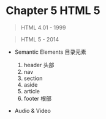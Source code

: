 # Chapter 5 HTML 5

> HTML 4.01 - 1999

> HTML 5 - 2014

- Semantic Elements 目录元素
    1.  header 头部
    2.  nav
    3.  section
    4.  aside
    5.  article
    6.  footer 根部
    
- Audio & Video


